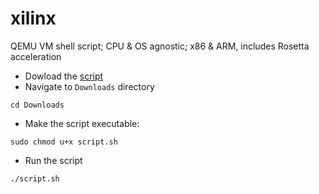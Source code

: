 # xilinx
QEMU VM shell script; CPU &amp; OS agnostic; x86 &amp; ARM, includes Rosetta acceleration

- Dowload the [script](https://github.com/pelasgus/xilinx/releases/download/0.1/script.sh)
- Navigate to `Downloads` directory
```
cd Downloads
```
- Make the script executable:
```
sudo chmod u+x script.sh
```
- Run the script
```
./script.sh
```
